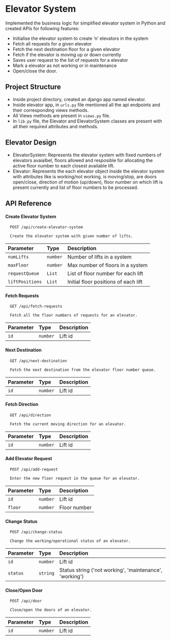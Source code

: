 # Elevator System

Implemented the business logic for simplified elevator system in Python and created APIs for following features:

- Initialise the elevator system to create ‘n’ elevators in the system
- Fetch all requests for a given elevator
- Fetch the next destination floor for a given elevator
- Fetch if the elevator is moving up or down currently
- Saves user request to the list of requests for a elevator
- Mark a elevator as not working or in maintenance 
- Open/close the door.

## Project Structure
- Inside project directory, created an django app named elevator.
- Inside elevator app, in `urls.py` file mentioned all the api endpoints and their corresponding views methods. 
- All Views methods are present in `views.py` file. 
- In `lib.py` file, the Elevator and ElevatorSystem classes are present with all their required attributes and methods.

## Elevator Design
- ElevatorSystem: Represents the elevator system with fixed numbers of elevators avaialbel, floors allowed and resposible for allocating the active floor number to each closest available lift.
- Elevator: Represents the each elevator object inside the elevator system with attributes like is working/not working, is moving/stop, are doors open/close, direction of motion (up/down), floor number on which lift is present currently and list of floor numbers to be processed.

## API Reference

#### Create Elevator System

```http
  POST /api/create-elevator-system

  Create the elevator system with given number of lifts.
```

| Parameter | Type     | Description                |
| :-------- | :------- | :------------------------- |
| `numLifts` | `number` | Number of lifts in a system |
| `maxFloor` | `number` | Max number of floors in a system |
| `requestQueue` | `List` | List of floor number for each lift |
| `liftPositions` | `List` | Initial floor positions of each lift |

#### Fetch Requests

```http
  GET /api/fetch-requests

  Fetch all the floor numbers of requests for an elevator.
```

| Parameter | Type     | Description                       |
| :-------- | :------- | :-------------------------------- |
| `id`      | `number` | Lift id |

#### Next Destination

```http
  GET /api/next-destination

  Fetch the next destination from the elevator floor number queue.
```

| Parameter | Type     | Description                       |
| :-------- | :------- | :-------------------------------- |
| `id`      | `number` | Lift id |

#### Fetch Direction

```http
  GET /api/direction

  Fetch the current moving direction for an elevator.
```

| Parameter | Type     | Description                       |
| :-------- | :------- | :-------------------------------- |
| `id`      | `number` | Lift id |

#### Add Elevator Request

```http
  POST /api/add-request

  Enter the new floor request in the queue for an elevator.
```

| Parameter | Type     | Description                       |
| :-------- | :------- | :-------------------------------- |
| `id`      | `number` | Lift id |
| `floor`      | `number` | Floor number |

#### Change Status

```http
  POST /api/change-status

  Change the working/operational status of an elevator.
```

| Parameter | Type     | Description                       |
| :-------- | :------- | :-------------------------------- |
| `id`      | `number` | Lift id |
| `status`  | `string` | Status string ('not working', 'maintenance', 'working') |

#### Close/Open Door

```http
  POST /api/door

  Close/open the doors of an elevator.
```

| Parameter | Type     | Description                       |
| :-------- | :------- | :-------------------------------- |
| `id`      | `number` | Lift id |


